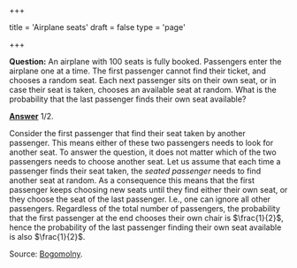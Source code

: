 +++

title = 'Airplane seats'
draft = false
type = 'page'

+++

**Question:** An airplane with 100 seats is fully booked. Passengers enter the airplane one at a time. The first passenger cannot find their ticket, and chooses a random seat. Each next passenger sits on their own seat, or in case their seat is taken, chooses an available seat at random. What is the probability that the last passenger finds their own seat available?

[**Answer**](/puzzles/airplane_seats/) $1/2$. 

Consider the first passenger that find their seat taken by another passenger. This means either of these two passengers needs to look for another seat. To answer the question, it does not matter which of the two passengers needs to choose another seat. Let us assume that each time a passenger finds their seat taken, the *seated passenger* needs to find another seat at random. As a consequence this means that the first passenger keeps choosing new seats until they find either their own seat, or they choose the seat of the last passenger. I.e., one can ignore all other passengers. Regardless of the total number of passengers, the probability that the first passenger at the end chooses their own chair is $\frac{1}{2}$, hence the probability of the last passenger finding their own seat available is also $\frac{1}{2}$.

Source: [Bogomolny](/puzzles/#literature).
